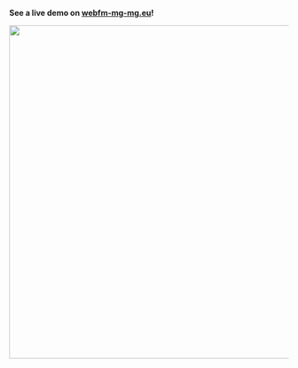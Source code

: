 **See a live demo on [webfm-mg-mg.eu](webfm.mc-mg.eu)!**

<img src="https://i.imgur.com/43bSa5A.jpeg" width="600" >
